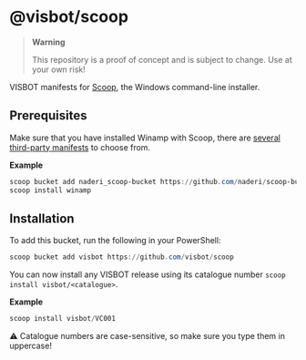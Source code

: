 # @visbot/scoop

> **Warning**
> 
> This repository is a proof of concept and is subject to change. Use at your own risk!

VISBOT manifests for [Scoop](https://scoop.sh), the Windows command-line installer.

## Prerequisites

Make sure that you have installed Winamp with Scoop, there are [several third-party manifests](https://scoop.sh/#/apps?q=winamp) to choose from.

**Example**

```powershell
scoop bucket add naderi_scoop-bucket https://github.com/naderi/scoop-bucket
scoop install winamp
```

## Installation

To add this bucket, run the following in your PowerShell:

```ps1
scoop bucket add visbot https://github.com/visbot/scoop
```

You can now install any VISBOT release using its catalogue number `scoop install visbot/<catalogue>`.

**Example**

```powershell
scoop install visbot/VC001
```

:warning: Catalogue numbers are case-sensitive, so make sure you type them in uppercase!

